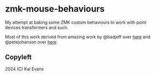 # zmk-mouse-behaviours

My attempt at baking some ZMK custom behaviours to work with point devices
transformers and such.

Most of this work derived from amazing work by @badjeff over
[here](https://github.com/badjeff/zmk-input-behavior-listener) and @petejohanson
over [here](https://github.com/zmkfirmware/zmk/pull/2477)

## Copyleft

2024 (C) Kai Evans
